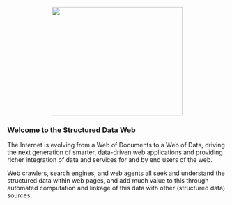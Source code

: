 <p align="center">
  <img src="http://www.newyorker.com/wp-content/uploads/2012/05/Google-knowledge-graph.jpg" 
  width="300px" height="250px" />
</p>


### Welcome to the Structured Data Web
The Internet is evolving from a Web of Documents to a Web of Data, driving the next generation of smarter, data-driven web applications and providing richer integration of data and services for and by end users of the web.  

Web crawlers, search engines, and web agents all seek and understand the structured data within web pages, and add much value to this  through automated computation and linkage of this data with other (structured data) sources. 

